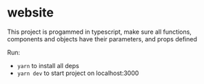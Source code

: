 # website


This project is progammed in typescript, make sure all functions, components and objects have their parameters, and props defined 

Run: 
- `yarn` to install all deps
- `yarn dev` to start project on localhost:3000
